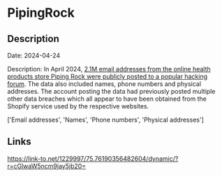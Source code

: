 # PipingRock

## Description

Date: 2024-04-24

Description:
In April 2024, <a href="https://cybernews.com/news/piping-rock-data-breach/" target="_blank" rel="noopener">2.1M email addresses from the online health products store Piping Rock were publicly posted to a popular hacking forum</a>. The data also included names, phone numbers and physical addresses. The account posting the data had previously posted multiple other data breaches which all appear to have been obtained from the Shopify service used by the respective websites.


['Email addresses', 'Names', 'Phone numbers', 'Physical addresses']

## Links

https://link-to.net/1229997/75.76190356482604/dynamic/?r=cGlwaW5ncm9jay5jb20=
